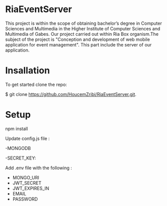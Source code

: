 # RiaEventServer
This project is within the scope of obtaining bachelor’s degree in Computer Sciences and
Multimedia in the Higher Institute of Computer Sciences and Multimedia of Gabes.
Our project carried out within Ria Box organism.The subject of the project is "Conception
and development of web mobile application for event management".
This part include the server of our application.
# Insallation
To get started clone the repo:

  $ git clone https://github.com/HoucemZribi/RiaEventServer.git.

# Setup 
  npm install 

Update config.js file : 

  -MONGODB 
  
  -SECRET_KEY: 



Add .env file with the following : 
  - MONGO_URI 
  - JWT_SECRET
  - JWT_EXPIRES_IN
  - EMAIL
  - PASSWORD
